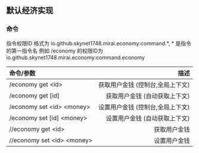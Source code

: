 ## 默认经济实现

### 命令

指令权限ID 格式为 io.github.skynet1748.mirai.economy:command.*, * 是指令的第一指令名
例如 /economy 的权限ID为 io.github.skynet1748.mirai.economy:command.economy

| 命令/参数                                       |                 描述 |
|:--------------------------------------------|-------------------:|
| /economy get \<id\>                         | 获取用户金钱 (控制台,全局上下文) |
| /economy get [id]                           |   获取用户金钱 (自动获取上下文) |
| /economy set \<id\> \<money\>               | 设置用户金钱 (控制台,全局上下文) |
| /economy set [id] \<money\>                 |   设置用户金钱 (自动获取上下文) |
| //economy get <ecoContext> \<id\>           |             获取用户金钱 |
| //economy set <ecoContext> \<id\> \<money\> |             设置用户金钱 |
